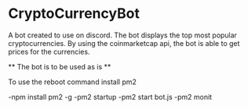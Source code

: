 # CryptoCurrencyBot

A bot created to use on discord.
The bot displays the top most popular cryptocurrencies. 
By using the coinmarketcap api, the bot is able to get prices for the currencies.

** The bot is to be used as is ** 

To use the reboot command install pm2

-npm install pm2 -g
-pm2 startup
-pm2 start bot.js
-pm2 monit

